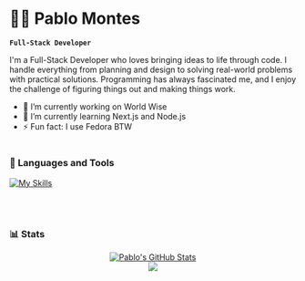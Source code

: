 # 🧙🏼 Pablo Montes

**`Full-Stack Developer`**

I'm a Full-Stack Developer who loves bringing ideas to life through code. I handle everything from planning and design to solving real-world problems with practical solutions. Programming has always fascinated me, and I enjoy the challenge of figuring things out and making things work.

- 🔭 I’m currently working on World Wise
- 🌱 I’m currently learning Next.js and Node.js
- ⚡ Fun fact: I use Fedora BTW

#

### 🧰 Languages and Tools
[![My Skills](https://skillicons.dev/icons?i=html,css,js,ts,tailwind,react,next,nodejs,express,mongodb,postgres,docker,git)](https://skillicons.dev)


<br />

#

### 📊 Stats


<div align="center">
  <a href="https://github.com/itspablomontes">
    <img alt="Pablo's GitHub Stats" src="https://github-readme-stats.vercel.app/api?username=itspablomontes&show_icons=true&count_private=true&theme=tokyonight&hide_border=true" />
  </a>
  <br />
  <a href="http://www.github.com/itspablomontes">
    <img src="https://github-readme-streak-stats.herokuapp.com/?user=itspablomontes&theme=tokyonight&hide_border=true" />
  </a>
</div>


